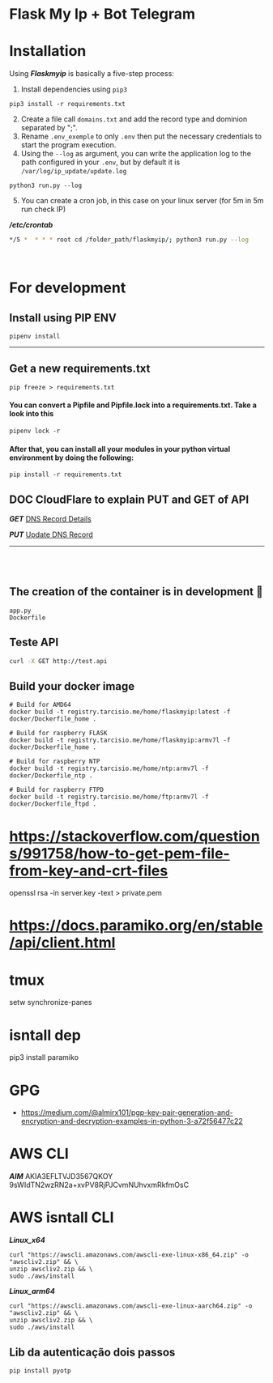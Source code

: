 # Flask My Ip + Bot Telegram
# Installation

Using ***Flaskmyip*** is basically a five-step process:
1. Install dependencies using `pip3`
```
pip3 install -r requirements.txt
```
2. Create a file call `domains.txt` and add the record type and dominion separated by ";".
3. Rename `.env_exemple` to only `.env` then put the necessary credentials to start the program execution.
4. Using the ```--log``` as argument, you can write the application log to the path configured in your `.env`, but by default it is `/var/log/ip_update/update.log`

```
python3 run.py --log
```
5. You can create a cron job, in this case on your linux server (for 5m in 5m run check IP)

***/etc/crontab***
```bash
*/5 *  * * * root cd /folder_path/flaskmyip/; python3 run.py --log
```
<br/>

# For development
## Install using PIP ENV
```
pipenv install
```
<hr/>

## Get a new requirements.txt
```
pip freeze > requirements.txt
```

#### You can convert a Pipfile and Pipfile.lock into a requirements.txt. Take a look into this
```
pipenv lock -r
```
#### After that, you can install all your modules in your python virtual environment by doing the following:
```
pip install -r requirements.txt
```


## DOC CloudFlare to explain PUT and GET of API
***GET***
<a href="https://api.cloudflare.com/#dns-records-for-a-zone-dns-record-details">
DNS Record Details
</a>

***PUT***
<a href="https://api.cloudflare.com/#dns-records-for-a-zone-update-dns-record">
Update DNS Record
</a> 

<hr/>
<br/>
<br/>

## The creation of the container is in development :raised_back_of_hand:
```
app.py
Dockerfile
```

## Teste API
```bash
curl -X GET http://test.api
```

## Build your docker image
```docker
# Build for AMD64
docker build -t registry.tarcisio.me/home/flaskmyip:latest -f docker/Dockerfile_home .

# Build for raspberry FLASK
docker build -t registry.tarcisio.me/home/flaskmyip:armv7l -f docker/Dockerfile_home .

# Build for raspberry NTP
docker build -t registry.tarcisio.me/home/ntp:armv7l -f docker/Dockerfile_ntp .

# Build for raspberry FTPD
docker build -t registry.tarcisio.me/home/ftp:armv7l -f docker/Dockerfile_ftpd .
```

# https://stackoverflow.com/questions/991758/how-to-get-pem-file-from-key-and-crt-files
openssl rsa -in server.key -text > private.pem
# https://docs.paramiko.org/en/stable/api/client.html

# tmux 
setw synchronize-panes


# isntall dep
pip3 install paramiko


# GPG
- https://medium.com/@almirx101/pgp-key-pair-generation-and-encryption-and-decryption-examples-in-python-3-a72f56477c22


# AWS CLI
***AIM***
AKIA3EFLTVJD3567QKOY
9sWIdTN2wzRN2a+xvPV8RjPJCvmNUhvxmRkfmOsC


# AWS isntall CLI
***Linux_x64***
```
curl "https://awscli.amazonaws.com/awscli-exe-linux-x86_64.zip" -o "awscliv2.zip" && \
unzip awscliv2.zip && \
sudo ./aws/install
```

***Linux_arm64***
```
curl "https://awscli.amazonaws.com/awscli-exe-linux-aarch64.zip" -o "awscliv2.zip" && \
unzip awscliv2.zip && \
sudo ./aws/install
```

## Lib da autenticação dois passos
```
pip install pyotp
```
